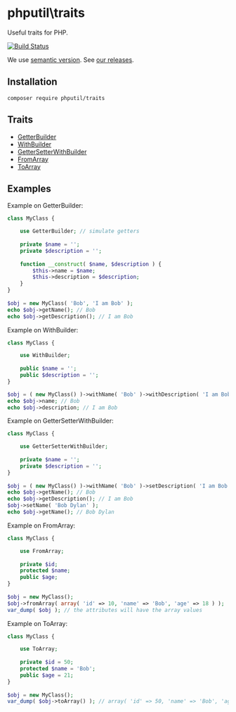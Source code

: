 # phputil\traits
Useful traits for PHP.

[![Build Status](https://travis-ci.org/thiagodp/traits.svg?branch=master)](https://travis-ci.org/thiagodp/traits)

We use [semantic version](http://semver.org/). See [our releases](https://github.com/thiagodp/traits/releases).

## Installation

```command
composer require phputil/traits
```

## Traits

* [GetterBuilder](https://github.com/thiagodp/traits/blob/master/lib/GetterBuilder.php)
* [WithBuilder](https://github.com/thiagodp/traits/blob/master/lib/WithBuilder.php)
* [GetterSetterWithBuilder](https://github.com/thiagodp/traits/blob/master/lib/GetterSetterWithBuilder.php)
* [FromArray](https://github.com/thiagodp/traits/blob/master/lib/FromArray.php)
* [ToArray](https://github.com/thiagodp/traits/blob/master/lib/ToArray.php)

## Examples

Example on GetterBuilder:

```php
class MyClass {

	use GetterBuilder; // simulate getters
	
	private $name = '';
	private $description = '';
	
	function __construct( $name, $description ) {
		$this->name = $name;
		$this->description = $description;
	}
}
 
$obj = new MyClass( 'Bob', 'I am Bob' );
echo $obj->getName(); // Bob
echo $obj->getDescription(); // I am Bob
```

Example on WithBuilder:

```php
class MyClass {

	use WithBuilder;
	
	public $name = '';
	public $description = '';
}

$obj = ( new MyClass() )->withName( 'Bob' )->withDescription( 'I am Bob' );
echo $obj->name; // Bob
echo $obj->description; // I am Bob
```

Example on GetterSetterWithBuilder:

```php
class MyClass {

	use GetterSetterWithBuilder;
	
	private $name = '';
	private $description = '';
}
  
$obj = ( new MyClass() )->withName( 'Bob' )->setDescription( 'I am Bob' );
echo $obj->getName(); // Bob
echo $obj->getDescription(); // I am Bob
$obj->setName( 'Bob Dylan' );
echo $obj->getName(); // Bob Dylan
```

Example on FromArray:

```php
class MyClass {

	use FromArray;
	
	private $id;
	protected $name;
	public $age;
}
  
$obj = new MyClass();
$obj->fromArray( array( 'id' => 10, 'name' => 'Bob', 'age' => 18 ) );
var_dump( $obj ); // the attributes will have the array values
```

Example on ToArray:

```php
class MyClass {

	use ToArray;
	
	private $id = 50;
	protected $name = 'Bob';
	public $age = 21;
}
  
$obj = new MyClass();
var_dump( $obj->toArray() ); // array( 'id' => 50, 'name' => 'Bob', 'age' => 21 )
```